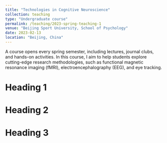 ```yaml
---
title: "Technologies in Cognitive Neuroscience"
collection: teaching
type: "Undergraduate course"
permalink: /teaching/2023-spring-teaching-1
venue: "Beijing Sport University, School of Psychology"
date: 2023-02-13
location: "Beijing, China"
---
```


A course opens every spring semester, including lectures, journal clubs, and hands-on activities. In this course, I aim to help students explore cutting-edge research methodologies, such as functional magnetic resonance imaging (fMRI), electroencephalography (EEG), and eye tracking.

Heading 1
======

Heading 2
======

Heading 3
======
